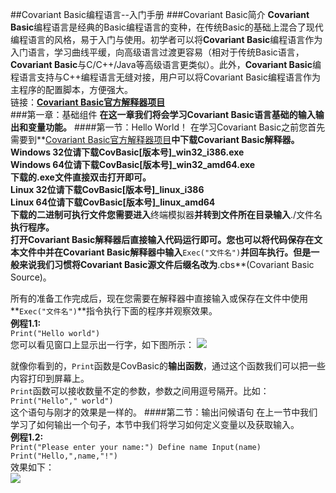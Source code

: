 ##Covariant Basic编程语言--入门手册
###Covariant Basic简介
**Covariant Basic**编程语言是经典的Basic编程语言的变种，在传统Basic的基础上混合了现代编程语言的风格，易于入门与使用。初学者可以将**Covariant Basic**编程语言作为入门语言，学习曲线平缓，向高级语言过渡更容易（相对于传统Basic语言，**Covariant Basic**与C/C++/Java等高级语言更类似）。此外，**Covariant Basic**编程语言支持与C++编程语言无缝对接，用户可以将Covariant Basic编程语言作为主程序的配置脚本，方便强大。  
链接：**[Covariant Basic官方解释器项目](https://github.com/mikecovlee/covbasic.git)**  
###第一章：基础组件
**在这一章我们将会学习Covariant Basic语言基础的输入输出和变量功能。**
####第一节：Hello World！
在学习Covariant Basic之前您首先需要到**[Covariant Basic官方解释器项目](https://github.com/mikecovlee/covbasic.git)**中下载Covariant Basic解释器。  
**Windows 32位**请下载CovBasic[版本号]_win32_i386.exe  
**Windows 64位**请下载CovBasic[版本号]_win32_amd64.exe  
下载的.exe文件直接双击打开即可。  
**Linux 32位**请下载CovBasic[版本号]_linux_i386  
**Linux 64位**请下载CovBasic[版本号]_linux_amd64  
下载的二进制可执行文件您需要进入**终端模拟器**并转到文件所在目录输入**./文件名**执行程序。  
打开Covariant Basic解释器后直接输入代码运行即可。您也可以将代码保存在文本文件中并在Covariant Basic解释器中输入**`Exec("文件名")`**并回车执行。但是一般来说我们习惯将Covariant Basic源文件后缀名改为**.cbs**(Covariant Basic Source)。
  
所有的准备工作完成后，现在您需要在解释器中直接输入或保存在文件中使用**`Exec("文件名")`**指令执行下面的程序并观察效果。  
**例程1.1:**  
``
Print("Hello world")
``  
您可以看见窗口上显示出一行字，如下图所示：
![](https://github.com/mikecovlee/covbasic/raw/master/doc/images/Ex1-1.png)
  
就像你看到的，``Print``函数是CovBasic的**输出函数**，通过这个函数我们可以把一些内容打印到屏幕上。  
``Print``函数可以接收数量不定的参数，参数之间用逗号隔开。比如：  
``Print("Hello"," world")``  
这个语句与刚才的效果是一样的。
####第二节：输出问候语句
在上一节中我们学习了如何输出一个句子，本节中我们将学习如何定义变量以及获取输入。  
**例程1.2:**  
``
Print("Please enter your name:")
Define name
Input(name)
Print("Hello,",name,"!")
``  
效果如下：  
![](https://github.com/mikecovlee/covbasic/raw/master/doc/images/Ex1-2.png)